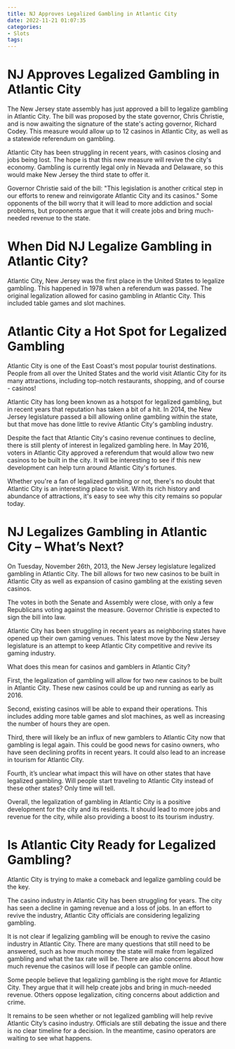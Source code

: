 ```yaml
---
title: NJ Approves Legalized Gambling in Atlantic City 
date: 2022-11-21 01:07:35
categories:
- Slots
tags:
---
```



#  NJ Approves Legalized Gambling in Atlantic City 

The New Jersey state assembly has just approved a bill to legalize gambling in Atlantic City. The bill was proposed by the state governor, Chris Christie, and is now awaiting the signature of the state's acting governor, Richard Codey. This measure would allow up to 12 casinos in Atlantic City, as well as a statewide referendum on gambling.

Atlantic City has been struggling in recent years, with casinos closing and jobs being lost. The hope is that this new measure will revive the city's economy. Gambling is currently legal only in Nevada and Delaware, so this would make New Jersey the third state to offer it.

Governor Christie said of the bill: "This legislation is another critical step in our efforts to renew and reinvigorate Atlantic City and its casinos." Some opponents of the bill worry that it will lead to more addiction and social problems, but proponents argue that it will create jobs and bring much-needed revenue to the state.

#  When Did NJ Legalize Gambling in Atlantic City? 

Atlantic City, New Jersey was the first place in the United States to legalize gambling. This happened in 1978 when a referendum was passed. The original legalization allowed for casino gambling in Atlantic City. This included table games and slot machines.

#  Atlantic City a Hot Spot for Legalized Gambling 

Atlantic City is one of the East Coast's most popular tourist destinations. People from all over the United States and the world visit Atlantic City for its many attractions, including top-notch restaurants, shopping, and of course - casinos!

Atlantic City has long been known as a hotspot for legalized gambling, but in recent years that reputation has taken a bit of a hit. In 2014, the New Jersey legislature passed a bill allowing online gambling within the state, but that move has done little to revive Atlantic City's gambling industry.

Despite the fact that Atlantic City's casino revenue continues to decline, there is still plenty of interest in legalized gambling here. In May 2016, voters in Atlantic City approved a referendum that would allow two new casinos to be built in the city. It will be interesting to see if this new development can help turn around Atlantic City's fortunes.

Whether you're a fan of legalized gambling or not, there's no doubt that Atlantic City is an interesting place to visit. With its rich history and abundance of attractions, it's easy to see why this city remains so popular today.

#  NJ Legalizes Gambling in Atlantic City – What’s Next? 

On Tuesday, November 26th, 2013, the New Jersey legislature legalized gambling in Atlantic City. The bill allows for two new casinos to be built in Atlantic City as well as expansion of casino gambling at the existing seven casinos.

The votes in both the Senate and Assembly were close, with only a few Republicans voting against the measure. Governor Christie is expected to sign the bill into law.

Atlantic City has been struggling in recent years as neighboring states have opened up their own gaming venues. This latest move by the New Jersey legislature is an attempt to keep Atlantic City competitive and revive its gaming industry.

What does this mean for casinos and gamblers in Atlantic City?

First, the legalization of gambling will allow for two new casinos to be built in Atlantic City. These new casinos could be up and running as early as 2016.

Second, existing casinos will be able to expand their operations. This includes adding more table games and slot machines, as well as increasing the number of hours they are open.

Third, there will likely be an influx of new gamblers to Atlantic City now that gambling is legal again. This could be good news for casino owners, who have seen declining profits in recent years. It could also lead to an increase in tourism for Atlantic City.

Fourth, it’s unclear what impact this will have on other states that have legalized gambling. Will people start traveling to Atlantic City instead of these other states? Only time will tell.

Overall, the legalization of gambling in Atlantic City is a positive development for the city and its residents. It should lead to more jobs and revenue for the city, while also providing a boost to its tourism industry.

#  Is Atlantic City Ready for Legalized Gambling?

Atlantic City is trying to make a comeback and legalize gambling could be the key.

The casino industry in Atlantic City has been struggling for years. The city has seen a decline in gaming revenue and a loss of jobs. In an effort to revive the industry, Atlantic City officials are considering legalizing gambling.

It is not clear if legalizing gambling will be enough to revive the casino industry in Atlantic City. There are many questions that still need to be answered, such as how much money the state will make from legalized gambling and what the tax rate will be. There are also concerns about how much revenue the casinos will lose if people can gamble online.

Some people believe that legalizing gambling is the right move for Atlantic City. They argue that it will help create jobs and bring in much-needed revenue. Others oppose legalization, citing concerns about addiction and crime.

It remains to be seen whether or not legalized gambling will help revive Atlantic City’s casino industry. Officials are still debating the issue and there is no clear timeline for a decision. In the meantime, casino operators are waiting to see what happens.